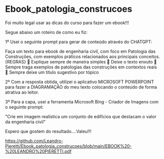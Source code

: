 # Ebook_patologia_construcoes

Foi muito legal usar as dicas do curso para fazer um ebook!!!

Segue abaixo um roteiro de como eu fiz:

1º Usei o seguinte prompt para gerar de conteúdo através do CHATGPT:

Faça um texto para ebook de engenharia civil, com foco em Patologia das Construções, com exemplos práticos relacionados aos principais conceitos.
{REGRAS}
	Explique sempre de maneira simples
	Deixe o texto enxuto
	Sempre traga exemplos de patologias das construções em contextos reais
	Sempre deixe um título sugestivo por tópico

2º Com a resposta obtida, utilizei o aplicativo MICROSOFT POWERPOINT para fazer a DIAGRAMAÇÃO do meu texto colocando o conteúdo de forma atrativa ao leitor.

3º Para a capa, usei a ferramenta Microsoft Bing - Criador de Imagens com o seguinte prompt:

"Crie em imagem realística um conjunto de edifícios que destacam o valor da engenharia civil"

Espero que gostem do resultado....Valeu!!!

https://github.com/Leandro-Pieretti/Ebook_patologia_construcoes/blob/main/EBOOK%20-%20LEANDRO%20PIERETTI.pdf
